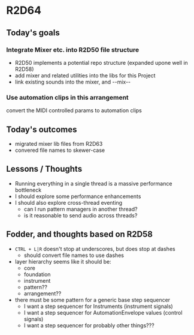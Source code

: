 # R2D64

## Today's goals

### Integrate Mixer etc. into R2D50 file structure
- R2D50 implements a potential repo structure (expanded upone well in R2D58)
- add mixer and related utilities into the libs for this Project
- link existing sounds into the mixer, and --mix--

### Use automation clips in this arrangement
convert the MIDI controlled params to automation clips

## Today's outcomes
- migrated mixer lib files from R2D63
- convered file names to skewer-case

## Lessons / Thoughts
- Running everything in a single thread is a massive performance bottleneck
- I should explore some performance enhancements
- I should also explore cross-thread eventing
  - can I run pattern managers in another thread?
  - is it reasonable to send audio across threads?


## Fodder, and thoughts based on R2D58
- `CTRL + L|R` doesn't stop at underscores, but does stop at dashes
  - should convert file names to use dashes
- layer hierarchy seems like it should be:
  - core
  - foundation
  - instrument
  - pattern??
  - arrangement??
- there must be some pattern for a generic base step sequencer
  - I want a step sequencer for Instruments               (instrument signals)
  - I want a step sequencer for AutomationEnvelope values (control signals)
  - I want a step sequencer for probably other things???
  
